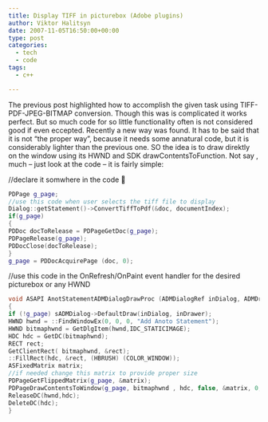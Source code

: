 ```yaml
---
title: Display TIFF in picturebox (Adobe plugins)
author: Viktor Halitsyn
date: 2007-11-05T16:50:00+00:00
type: post
categories:
  - tech
  - code
tags:
  - c++

---
```

The previous post highlighted how to accomplish the given task using TIFF-PDF-JPEG-BITMAP conversion. Though this was is complicated it works perfect. But so much code for so little functionality often is not considered good if even eccepted. Recently a new way was found. It has to be said that it is not &#8220;the proper way&#8221;, because it needs some annatural code, but it is considerably lighter than the previous one. SO the idea is to draw direktly on the window using its HWND and SDK drawContentsToFunction. Not say , much &#8211; just look at the code &#8211; it is fairly simple:

//declare it somwhere in the code 🙂

```cpp
PDPage g_page;
//use this code when user selects the tiff file to display
Dialog::getStatement()->ConvertTiffToPdf(&doc, documentIndex);
if(g_page) 
{
PDDoc docToRelease = PDPageGetDoc(g_page);
PDPageRelease(g_page);
PDDocClose(docToRelease);
}
g_page = PDDocAcquirePage (doc, 0);
```

//use this code in the OnRefresh/OnPaint event handler for the desired picturebox or any HWND


```cpp
void ASAPI AnotStatementADMDialogDrawProc (ADMDialogRef inDialog, ADMDrawerRef inDrawer)
{
if (!g_page) sADMDialog->DefaultDraw(inDialog, inDrawer);
HWND hwnd = ::FindWindowEx(0, 0, 0, "Add Anoto Statement");
HWND bitmaphwnd = GetDlgItem(hwnd,IDC_STATICIMAGE);
HDC hdc = GetDC(bitmaphwnd);
RECT rect;
GetClientRect( bitmaphwnd, &rect);
::FillRect(hdc, &rect, (HBRUSH) (COLOR_WINDOW));
ASFixedMatrix matrix;
//if needed change this matrix to provide proper size
PDPageGetFlippedMatrix(g_page, &matrix);
PDPageDrawContentsToWindow(g_page, bitmaphwnd , hdc, false, &matrix, 0,0,0);
ReleaseDC(hwnd,hdc);
DeleteDC(hdc);
}
```